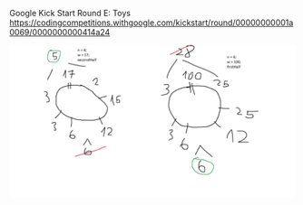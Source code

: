 Google Kick Start Round E: Toys
https://codingcompetitions.withgoogle.com/kickstart/round/00000000001a0069/0000000000414a24

![combination lock](<combination lock.jpg>)

